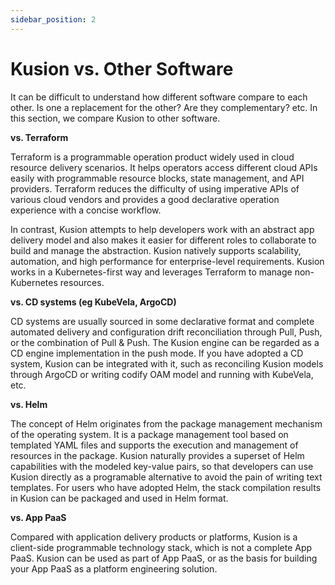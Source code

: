 ```yaml
---
sidebar_position: 2
---
```


# Kusion vs. Other Software

It can be difficult to understand how different software compare to each other. Is one a replacement for the other? Are they complementary? etc. In this section, we compare Kusion to other software.

**vs. Terraform**

Terraform is a programmable operation product widely used in cloud resource delivery scenarios. It helps operators access different cloud APIs easily with programmable resource blocks, state management, and API providers. Terraform reduces the difficulty of using imperative APIs of various cloud vendors and provides a good declarative operation experience with a concise workflow.

In contrast, Kusion attempts to help developers work with an abstract app delivery model and also makes it easier for different roles to collaborate to build and manage the abstraction. Kusion natively supports scalability, automation, and high performance for enterprise-level requirements. Kusion works in a Kubernetes-first way and leverages Terraform to manage non-Kubernetes resources.

**vs. CD systems (eg KubeVela, ArgoCD)**

CD systems are usually sourced in some declarative format and complete automated delivery and configuration drift reconciliation through Pull, Push, or the combination of Pull & Push. The Kusion engine can be regarded as a CD engine implementation in the push mode. If you have adopted a CD system, Kusion can be integrated with it, such as reconciling Kusion models through ArgoCD or writing codify OAM model and running with KubeVela, etc.

**vs. Helm**

The concept of Helm originates from the package management mechanism of the operating system. It is a package management tool based on templated YAML files and supports the execution and management of resources in the package. Kusion naturally provides a superset of Helm capabilities with the modeled key-value pairs, so that developers can use Kusion directly as a programable alternative to avoid the pain of writing text templates. For users who have adopted Helm, the stack compilation results in Kusion can be packaged and used in Helm format.

**vs. App PaaS**

Compared with application delivery products or platforms, Kusion is a client-side programmable technology stack, which is not a complete App PaaS. Kusion can be used as part of App PaaS, or as the basis for building your App PaaS as a platform engineering solution.
